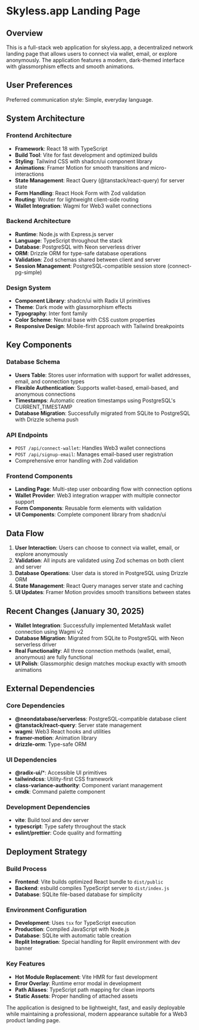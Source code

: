 # Skyless.app Landing Page

## Overview

This is a full-stack web application for skyless.app, a decentralized network landing page that allows users to connect via wallet, email, or explore anonymously. The application features a modern, dark-themed interface with glassmorphism effects and smooth animations.

## User Preferences

Preferred communication style: Simple, everyday language.

## System Architecture

### Frontend Architecture
- **Framework**: React 18 with TypeScript
- **Build Tool**: Vite for fast development and optimized builds
- **Styling**: Tailwind CSS with shadcn/ui component library
- **Animations**: Framer Motion for smooth transitions and micro-interactions
- **State Management**: React Query (@tanstack/react-query) for server state
- **Form Handling**: React Hook Form with Zod validation
- **Routing**: Wouter for lightweight client-side routing
- **Wallet Integration**: Wagmi for Web3 wallet connections

### Backend Architecture
- **Runtime**: Node.js with Express.js server
- **Language**: TypeScript throughout the stack
- **Database**: PostgreSQL with Neon serverless driver
- **ORM**: Drizzle ORM for type-safe database operations
- **Validation**: Zod schemas shared between client and server
- **Session Management**: PostgreSQL-compatible session store (connect-pg-simple)

### Design System
- **Component Library**: shadcn/ui with Radix UI primitives
- **Theme**: Dark mode with glassmorphism effects
- **Typography**: Inter font family
- **Color Scheme**: Neutral base with CSS custom properties
- **Responsive Design**: Mobile-first approach with Tailwind breakpoints

## Key Components

### Database Schema
- **Users Table**: Stores user information with support for wallet addresses, email, and connection types
- **Flexible Authentication**: Supports wallet-based, email-based, and anonymous connections
- **Timestamps**: Automatic creation timestamps using PostgreSQL's CURRENT_TIMESTAMP
- **Database Migration**: Successfully migrated from SQLite to PostgreSQL with Drizzle schema push

### API Endpoints
- `POST /api/connect-wallet`: Handles Web3 wallet connections
- `POST /api/signup-email`: Manages email-based user registration
- Comprehensive error handling with Zod validation

### Frontend Components
- **Landing Page**: Multi-step user onboarding flow with connection options
- **Wallet Provider**: Web3 integration wrapper with multiple connector support
- **Form Components**: Reusable form elements with validation
- **UI Components**: Complete component library from shadcn/ui

## Data Flow

1. **User Interaction**: Users can choose to connect via wallet, email, or explore anonymously
2. **Validation**: All inputs are validated using Zod schemas on both client and server
3. **Database Operations**: User data is stored in PostgreSQL using Drizzle ORM
4. **State Management**: React Query manages server state and caching
5. **UI Updates**: Framer Motion provides smooth transitions between states

## Recent Changes (January 30, 2025)

- **Wallet Integration**: Successfully implemented MetaMask wallet connection using Wagmi v2
- **Database Migration**: Migrated from SQLite to PostgreSQL with Neon serverless driver
- **Real Functionality**: All three connection methods (wallet, email, anonymous) are fully functional
- **UI Polish**: Glassmorphic design matches mockup exactly with smooth animations

## External Dependencies

### Core Dependencies
- **@neondatabase/serverless**: PostgreSQL-compatible database client
- **@tanstack/react-query**: Server state management
- **wagmi**: Web3 React hooks and utilities
- **framer-motion**: Animation library
- **drizzle-orm**: Type-safe ORM

### UI Dependencies
- **@radix-ui/***: Accessible UI primitives
- **tailwindcss**: Utility-first CSS framework
- **class-variance-authority**: Component variant management
- **cmdk**: Command palette component

### Development Dependencies
- **vite**: Build tool and dev server
- **typescript**: Type safety throughout the stack
- **eslint/prettier**: Code quality and formatting

## Deployment Strategy

### Build Process
- **Frontend**: Vite builds optimized React bundle to `dist/public`
- **Backend**: esbuild compiles TypeScript server to `dist/index.js`
- **Database**: SQLite file-based database for simplicity

### Environment Configuration
- **Development**: Uses `tsx` for TypeScript execution
- **Production**: Compiled JavaScript with Node.js
- **Database**: SQLite with automatic table creation
- **Replit Integration**: Special handling for Replit environment with dev banner

### Key Features
- **Hot Module Replacement**: Vite HMR for fast development
- **Error Overlay**: Runtime error modal in development
- **Path Aliases**: TypeScript path mapping for clean imports
- **Static Assets**: Proper handling of attached assets

The application is designed to be lightweight, fast, and easily deployable while maintaining a professional, modern appearance suitable for a Web3 product landing page.